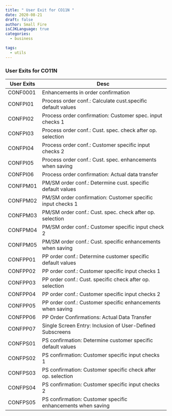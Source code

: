 ```yaml
---
title: " User Exit for CO11N "
date: 2020-08-21
draft: false
author: Small Fire
isCJKLanguage: true
categories: 
  - business

tags: 
  - utils
---
```


### User Exits for CO11N

| User Exits | Desc                                                         |
| ---------- | ------------------------------------------------------------ |
| CONF0001   | Enhancements in order confirmation                           |
| CONFPI01   | Process order conf.: Calculate cust.specific default values  |
| CONFPI02   | Process order confirmation: Customer spec. input checks 1    |
| CONFPI03   | Process order conf.: Cust. spec. check after op. selection   |
| CONFPI04   | Process order conf.: Customer specific input checks 2        |
| CONFPI05   | Process order conf.: Cust. spec. enhancements when saving    |
| CONFPI06   | Process order confirmation: Actual data transfer             |
| CONFPM01   | PM/SM order conf.: Determine cust. specific default values   |
| CONFPM02   | PM/SM order confirmation: Customer specific input checks 1   |
| CONFPM03   | PM/SM order conf.: Cust. spec. check after op. selection     |
| CONFPM04   | PM/SM order conf.: Customer specific input check 2           |
| CONFPM05   | PM/SM order conf.: Cust. specific enhancements when saving   |
| CONFPP01   | PP order conf.: Determine customer specific default values   |
| CONFPP02   | PP order conf.: Customer specific input checks 1             |
| CONFPP03   | PP order conf.: Cust. specific check after op. selection     |
| CONFPP04   | PP order conf.: Customer specific input checks 2             |
| CONFPP05   | PP order conf.: Customer specific enhancements when saving   |
| CONFPP06   | PP Order Confirmations: Actual Data Transfer                 |
| CONFPP07   | Single Screen Entry: Inclusion of User-Defined Subscreens    |
| CONFPS01   | PS confirmation: Determine customer specific default values  |
| CONFPS02   | PS confirmation: Customer specific input checks 1            |
| CONFPS03   | PS confirmation: Customer specific check after op. selection |
| CONFPS04   | PS confirmation: Customer specific input checks 2            |
| CONFPS05   | PS confirmation: Customer specific enhancements when saving  |

